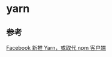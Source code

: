 # yarn

## 参考

[Facebook 新推 Yarn，或取代 npm 客户端](http://www.oschina.net/news/78072/yarn-a-new-package-manager-for-javascript)

